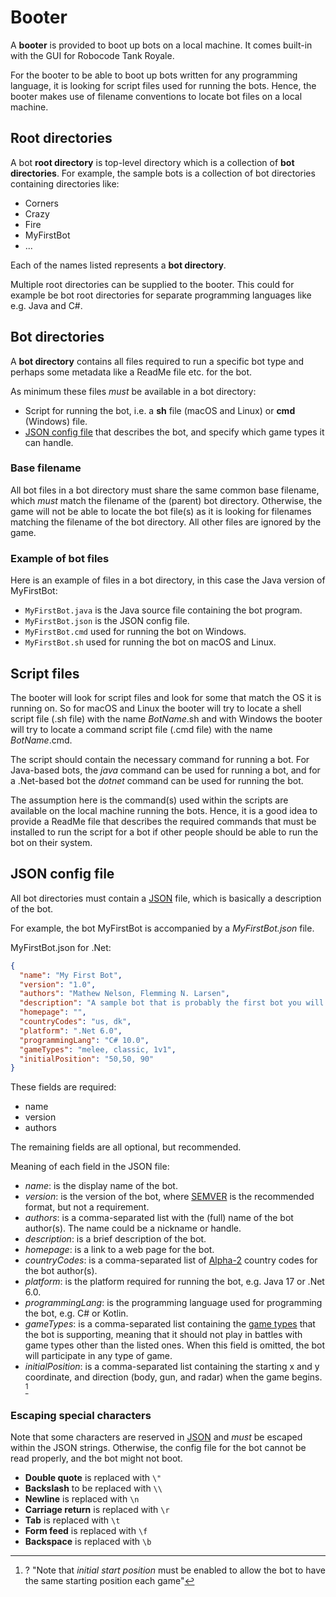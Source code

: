 # Booter

A **booter** is provided to boot up bots on a local machine. It comes built-in with the GUI for Robocode Tank Royale.

For the booter to be able to boot up bots written for any programming language, it is looking for script files used for
running the bots. Hence, the booter makes use of filename conventions to locate bot files on a local machine.

## Root directories

A bot **root directory** is top-level directory which is a collection of **bot directories**. For example, the sample
bots is a collection of bot directories containing directories like:

- Corners
- Crazy
- Fire
- MyFirstBot
- ...

Each of the names listed represents a **bot directory**.

Multiple root directories can be supplied to the booter. This could for example be bot root directories for separate
programming languages like e.g. Java and C#.

## Bot directories

A **bot directory** contains all files required to run a specific bot type and perhaps some metadata like a ReadMe file
etc. for the bot.

As minimum these files _must_ be available in a bot directory:

- Script for running the bot, i.e. a **sh** file (macOS and Linux) or **cmd** (Windows) file.
- [JSON config file] that describes the bot, and specify which game types it can handle.

### Base filename

All bot files in a bot directory must share the same common base filename, which _must_ match the filename of the
(parent) bot directory. Otherwise, the game will not be able to locate the bot file(s) as it is looking for filenames
matching the filename of the bot directory. All other files are ignored by the game.

### Example of bot files

Here is an example of files in a bot directory, in this case the Java version of MyFirstBot:

* `MyFirstBot.java` is the Java source file containing the bot program.
* `MyFirstBot.json` is the JSON config file.
* `MyFirstBot.cmd` used for running the bot on Windows.
* `MyFirstBot.sh` used for running the bot on macOS and Linux.

## Script files

The booter will look for script files and look for some that match the OS it is running on. So for macOS and Linux the
booter will try to locate a shell script file (.sh file) with the name _BotName_.sh and with Windows the booter will try
to locate a command script file (.cmd file) with the name _BotName_.cmd.

The script should contain the necessary command for running a bot. For Java-based bots, the *java* command can be used
for running a bot, and for a .Net-based bot the *dotnet* command can be used for running the bot.

The assumption here is the command(s) used within the scripts are available on the local machine running the bots.
Hence, it is a good idea to provide a ReadMe file that describes the required commands that must be installed to run the
script for a bot if other people should be able to run the bot on their system.

## JSON config file

All bot directories must contain a [JSON] file, which is basically a description of the bot.

For example, the bot MyFirstBot is accompanied by a _MyFirstBot.json_ file.

MyFirstBot.json for .Net:

```json
{
  "name": "My First Bot",
  "version": "1.0",
  "authors": "Mathew Nelson, Flemming N. Larsen",
  "description": "A sample bot that is probably the first bot you will learn about.",
  "homepage": "",
  "countryCodes": "us, dk",
  "platform": ".Net 6.0",
  "programmingLang": "C# 10.0",
  "gameTypes": "melee, classic, 1v1",
  "initialPosition": "50,50, 90"
}
```

These fields are required:

* name
* version
* authors

The remaining fields are all optional, but recommended.

Meaning of each field in the JSON file:

* *name*: is the display name of the bot.
* *version*: is the version of the bot, where [SEMVER] is the recommended format, but not a requirement.
* *authors*: is a comma-separated list with the (full) name of the bot author(s). The name could be a nickname or
  handle.
* *description*: is a brief description of the bot.
* *homepage*: is a link to a web page for the bot.
* *countryCodes*: is a comma-separated list of [Alpha-2] country codes for the bot author(s).
* *platform*: is the platform required for running the bot, e.g. Java 17 or .Net 6.0.
* *programmingLang*: is the programming language used for programming the bot, e.g. C# or Kotlin.
* *gameTypes*: is a comma-separated list containing the [game types](game_types.md) that the bot is supporting, meaning
  that it should
  not play in battles with game types other than the listed ones. When this field is omitted, the bot will participate
  in any type of game.
* *initialPosition*: is a comma-separated list containing the starting x and y coordinate, and direction
  (body, gun, and radar) when the game begins. [^initial-start-position]

### Escaping special characters

Note that some characters are reserved in [JSON] and _must_ be escaped within the JSON strings. Otherwise, the config
file for the bot cannot be read properly, and the bot might not boot.

- **Double quote** is replaced with `\"`
- **Backslash** to be replaced with `\\`
- **Newline** is replaced with `\n`
- **Carriage return** is replaced with `\r`
- **Tab** is replaced with `\t`
- **Form feed** is replaced with `\f`
- **Backspace** is replaced with `\b`

[JSON config file]: #json-config-file

[JSON]: https://fileinfo.com/extension/json

[SEMVER]: https://semver.org/

[Alpha-2]: https://www.iban.com/country-codes

[^initial-start-position]: ? "Note that _initial start position_ must be enabled to allow the bot to have the same starting position each game"